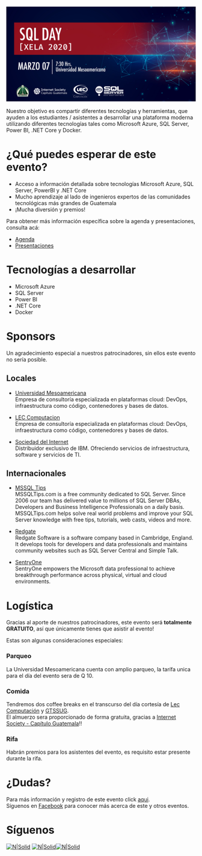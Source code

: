 ![Header](images/header.jpg)

Nuestro objetivo es compartir diferentes tecnologías y herramientas, que ayuden a los estudiantes / asistentes a desarrollar una plataforma moderna utilizando diferentes tecnologías tales como Microsoft Azure, SQL Server, Power BI, .NET Core y Docker.

# ¿Qué puedes esperar de este evento?
* Acceso a información detallada sobre tecnologías Microsoft Azure, SQL Server, PowerBI y .NET Core
* Mucho aprendizaje al lado de ingenieros expertos de las comunidades tecnológicas más grandes de Guatemala
* ¡Mucha diversión y premios!

Para obtener más información específica sobre la agenda y presentaciones, consulta acá:
* [Agenda](Agenda.md)
* [Presentaciones](Presentaciones/README.md)

# Tecnologías a desarrollar
* Microsoft Azure
* SQL Server
* Power BI
* .NET Core
* Docker

# Sponsors
Un agradecimiento especial a nuestros patrocinadores, sin ellos este evento no sería posible.

## Locales

* [Universidad Mesoamericana](https://www.datum.com.gt/)  
Empresa de consultoría especializada en plataformas cloud: DevOps, infraestructura como código, contenedores y bases de datos.

* [LEC Computacion](https://www.datum.com.gt/)  
Empresa de consultoría especializada en plataformas cloud: DevOps, infraestructura como código, contenedores y bases de datos.

* [Sociedad del Internet](https://www.gbm.net)  
Distribuidor exclusivo de IBM. Ofreciendo servicios de infraestructura, software y servicios de TI.

## Internacionales
* [MSSQL Tips](https://www.mssqltips.com)  
MSSQLTips.com is a free community dedicated to SQL Server.  Since 2006 our team has delivered value to millions of SQL Server DBAs, Developers and Business Intelligence Professionals on a daily basis. MSSQLTips.com helps solve real world problems and improve your SQL Server knowledge with free tips, tutorials, web casts, videos and more. 

* [Redgate](https://www.red-gate.com)  
Redgate Software is a software company based in Cambridge, England. It develops tools for developers and data professionals and maintains community websites such as SQL Server Central and Simple Talk.

* [SentryOne](https://www.sentryone.com)  
SentryOne empowers the Microsoft data professional to achieve breakthrough performance across physical, virtual and cloud environments.

# Logística 
Gracias al aporte de nuestros patrocinadores, este evento será **totalmente GRATUITO**, así que únicamente tienes que asistir al evento!

Estas son algunas consideraciones especiales:

### Parqueo
La Universidad Mesoamericana cuenta con amplio parqueo, la tarífa unica para el día del evento sera de Q 10.

### Comida
Tendremos dos coffee breaks en el transcurso del día cortesía de [Lec Computación](http://www.leccomputacion.com) y [GTSSUG](http://facebook.com/groups/gtssug/).   
El almuerzo sera proporcionado de forma gratuita, gracias a [Internet Society - Capítulo Guatemala](https://www.isoc.org.gt)!!

### Rifa
Habrán premios para los asistentes del evento, es requisito estar presente durante la rifa.

# ¿Dudas? 
Para más información y registro de este evento click [aqui](https://sqlconnect_2019.eventbrite.com).  
Síguenos en [Facebook](https://www.facebook.com/groups/gtssug/) para conocer más acerca de este y otros eventos.

# Síguenos
[![N|Solid](http://dbamastery.com/wp-content/uploads/2018/08/if_twitter_circle_color_107170.png)](https://twitter.com/gtssug) [![N|Solid](http://dbamastery.com/wp-content/uploads/2018/08/if_github_circle_black_107161.png)](https://github.com/GTSSUG)[![N|Solid](http://dbamastery.com/wp-content/uploads/2018/08/if_browser_1055104.png)](https://www.facebook.com/groups/gtssug/)
